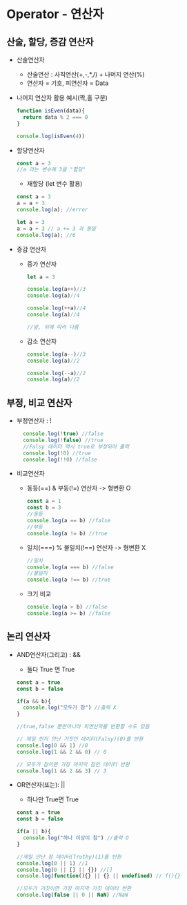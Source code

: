 # Operator - 연산자

## 산술, 할당, 증감 연산자
- 산술연산자
  - 산술연산 : 사칙연산(+,-,*,/) + 나머지 연산(%)
  - 연산자 = 기호, 피연산자 = Data

- 나머지 연산자 활용 예시(짝,홀 구분)
  ```jsx
  function isEven(data){
    return data % 2 === 0
  }

  console.log(isEven(4))
  ```

- 할당연산자
  ```jsx
  const a = 3
  //a 라는 변수에 3을 "할당"
  ```
  - 재할당 (let 변수 활용)
  ```jsx
  const a = 3
  a = a + 3
  console.log(a); //error

  let a = 3
  a = a + 3 // a += 3 과 동일
  console.log(a); //6
  ```


- 증감 연산자
  - 증가 연산자
    ```jsx
    let a = 3

    console.log(a++)//3
    console.log(a)//4

    console.log(++a)//4
    console.log(a)//4

    //앞, 뒤에 따라 다름
    ```
  - 감소 연산자
    ```jsx
    console.log(a--)//3
    console.log(a)//2

    console.log(--a)//2
    console.log(a)//2
    ```

## 부정, 비교 연산자
- 부정연산자 : !
  ```jsx
    console.log(!true) //false
    console.log(!false) //true
    //Falsy 데이터 역시 true로 부정되어 출력
    console.log(!0) //true
    console.log(!!0) //false
  ```

- 비교연산자
  - 동등(==) & 부등(!=) 연산자 -> 형변환 O
    ```jsx
    const a = 1
    const b = 3
    //동등
    console.log(a == b) //false
    //부등
    console.log(a != b) //true
    ```
  - 일치(===) % 불일치(!==) 연산자 -> 형변환 X
    ```jsx
    //일치
    console.log(a === b) //false
    //불일치
    console.log(a !== b) //true
    ```
  - 크기 비교
    ```jsx
    console.log(a > b) //false
    console.log(a >= b) //false
    ```
  
## 논리 연산자
- AND연산자(그리고) : &&
  - 둘다 True 면 True

  ```jsx
  const a = true
  const b = false

  if(a && b){
    console.log("모두가 참") //출력 X
  }

  //true,false 뿐만아니라 피연산자를 반환할 수도 있음
  
  // 제일 먼저 만난 거짓인 데이터(Falsy)(0)를 반환
  console.log(0 && 1) //0
  console.log(1 && 2 && 0) // 0

  // 모두가 참이면 가장 마지막 참인 데이터 반환
  console.log(1 && 2 && 3) // 3
  ```

- OR연산자(또는): ||
  - 하나만 True면 True
  ```jsx
  const a = true
  const b = false

  if(a || b){
    console.log("하나 이상이 참") //출력 O
  }

  //제일 만난 참 데이터(Truthy)(1)를 반환
  console.log(0 || 1) //1
  console.log(0 || [] || {}) //[]
  console.log(function(){} || {} || undefined) // f(){}

  //모두가 거짓이면 가장 마지막 거짓 데이터 반환
  console.log(false || 0 || NaN) //NaN
  ```